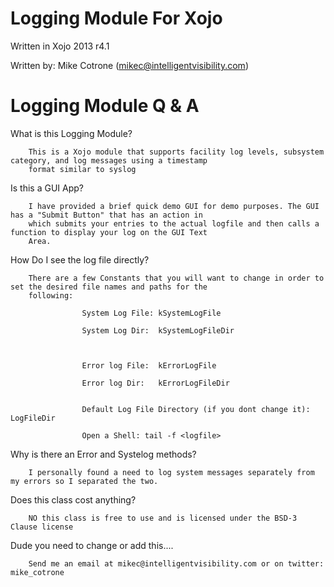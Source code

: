 Logging Module For Xojo
=======================

Written in Xojo 2013 r4.1

Written by: Mike Cotrone (mikec@intelligentvisibility.com)


Logging Module Q & A
===================
What is this Logging Module?
        
        This is a Xojo module that supports facility log levels, subsystem category, and log messages using a timestamp
        format similar to syslog

Is this a GUI App?
        
        I have provided a brief quick demo GUI for demo purposes. The GUI has a "Submit Button" that has an action in
        which submits your entries to the actual logfile and then calls a function to display your log on the GUI Text
        Area.
        
How Do I see the log file directly?
        
        There are a few Constants that you will want to change in order to set the desired file names and paths for the 
        following:
                    
                    System Log File: kSystemLogFile
                    
                    System Log Dir:  kSystemLogFileDir
                    
                    
                    
                    Error log File:  kErrorLogFile
                    
                    Error log Dir:   kErrorLogFileDir
                    
                    
                    Default Log File Directory (if you dont change it): LogFileDir
                    
                    Open a Shell: tail -f <logfile>

Why is there an Error and Systelog methods?
       
        I personally found a need to log system messages separately from my errors so I separated the two.
        
Does this class cost anything?
        
        NO this class is free to use and is licensed under the BSD-3 Clause license

Dude you need to change or add this....
        
        Send me an email at mikec@intelligentvisibility.com or on twitter: mike_cotrone
